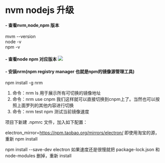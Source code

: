 # nvm nodejs 升级
#### - 查看nvm,node,npm 版本  
  mvm --version  
  node -v   
  npm -v   

#### - 查看node npm 对应版本 ![]('https://nodejs.org/zh-cn/download/releases/')

#### - 安装nrm(npm registry manager 也就是npm的镜像源管理工具)  
  npm install -g nrm
  1. 命令：nrm ls 用于展示所有可切换的镜像地址
  2. 命令：nrm use cnpm 我们这样就可以直接切换到cnpm上了。当然也可以按照上面罗列的其他内容进行切换
  3. 命令：nrm test npm 测试当前镜像速度


项目下新建 .npmrc 文件，加入如下配置：

electron_mirror=https://npm.taobao.org/mirrors/electron/
即使用淘宝的源，重新 npm install

npm install --save-dev electron
如果速度还是很慢就把  package-lock.json 和 node-modules 删掉，重新 install
